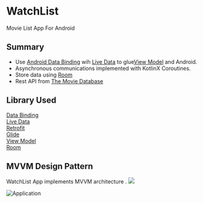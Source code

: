 # WatchList
Movie List App For Android


## Summary
- Use [Android Data Binding](https://developer.android.com/topic/libraries/data-binding) wih [Live Data](https://developer.android.com/topic/libraries/architecture/livedata)  to glue[View Model](https://developer.android.com/topic/libraries/architecture/viewmodel)  and Android.  
- Asynchronous communications implemented with KotlinX Coroutines.  
- Store data using [Room](https://developer.android.com/training/data-storage/room)  
- Rest API from  [The Movie Database](https://developers.themoviedb.org/3) 


## Library Used

[Data Binding](https://developer.android.com/topic/libraries/data-binding)  
[Live Data](https://developer.android.com/topic/libraries/architecture/livedata)  
[Retrofit](https://square.github.io/retrofit/)  
[Glide](https://github.com/bumptech/glide)  
[View Model](https://developer.android.com/topic/libraries/architecture/viewmodel)  
[Room](https://developer.android.com/training/data-storage/room)





## MVVM Design Pattern

WatchList App implements MVVM architecture .
![](https://miro.medium.com/max/4842/1*vRrq4vpE78CeYEk_7rxAdg.png)


![Application](https://giphy.com/embed/IGa5sVO3ZuN6IZBDUU)
